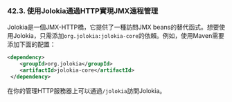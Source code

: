 ### 42.3. 使用Jolokia通過HTTP實現JMX遠程管理

Jolokia是一個JMX-HTTP橋，它提供了一種訪問JMX beans的替代函式。想要使用Jolokia，只需添加`org.jolokia:jolokia-core`的依賴。例如，使用Maven需要添加下面的配置：
```xml
<dependency>
    <groupId>org.jolokia</groupId>
    <artifactId>jolokia-core</artifactId>
 </dependency>
```
在你的管理HTTP服務器上可以通過`/jolokia`訪問Jolokia。
